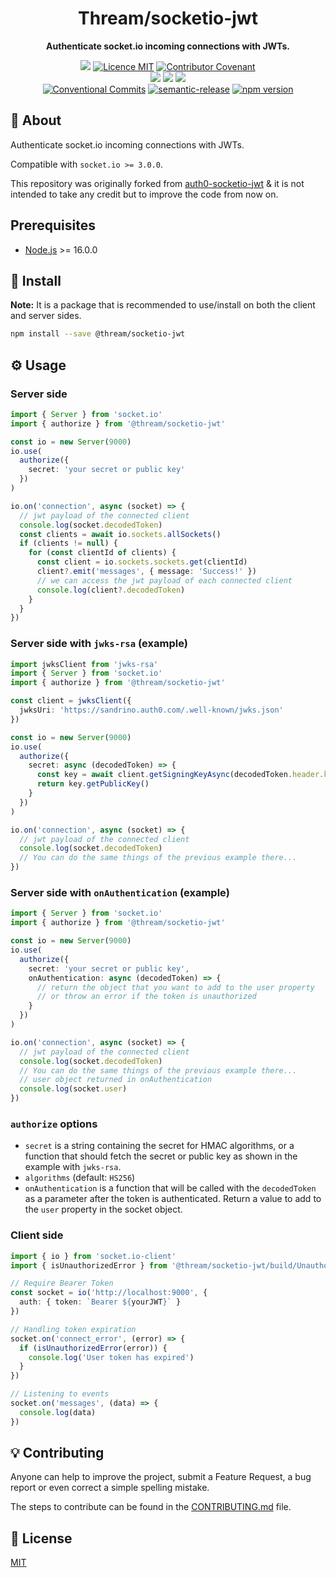 <h1 align="center">Thream/socketio-jwt</h1>

<p align="center">
  <strong>Authenticate socket.io incoming connections with JWTs.</strong>
</p>

<p align="center">
  <a href="./CONTRIBUTING.md"><img src="https://img.shields.io/badge/PRs-welcome-brightgreen.svg?style=flat" /></a>
  <a href="./LICENSE"><img src="https://img.shields.io/badge/licence-MIT-blue.svg" alt="Licence MIT"/></a>
  <a href="./CODE_OF_CONDUCT.md"><img src="https://img.shields.io/badge/Contributor%20Covenant-v2.0%20adopted-ff69b4.svg" alt="Contributor Covenant" /></a>
  <br/>
  <a href="https://github.com/Thream/socketio-jwt/actions/workflows/build.yml"><img src="https://github.com/Thream/socketio-jwt/actions/workflows/build.yml/badge.svg?branch=develop" /></a>
  <a href="https://github.com/Thream/socketio-jwt/actions/workflows/lint.yml"><img src="https://github.com/Thream/socketio-jwt/actions/workflows/lint.yml/badge.svg?branch=develop" /></a>
  <a href="https://github.com/Thream/socketio-jwt/actions/workflows/test.yml"><img src="https://github.com/Thream/socketio-jwt/actions/workflows/test.yml/badge.svg?branch=develop" /></a>
  <br />
  <a href="https://conventionalcommits.org"><img src="https://img.shields.io/badge/Conventional%20Commits-1.0.0-yellow.svg" alt="Conventional Commits" /></a>
  <a href="https://github.com/semantic-release/semantic-release"><img src="https://img.shields.io/badge/%20%20%F0%9F%93%A6%F0%9F%9A%80-semantic--release-e10079.svg" alt="semantic-release" /></a>
  <a href="https://www.npmjs.com/package/@thream/socketio-jwt"><img src="https://img.shields.io/npm/v/@thream/socketio-jwt.svg" alt="npm version"></a>
</p>

## 📜 About

Authenticate socket.io incoming connections with JWTs.

Compatible with `socket.io >= 3.0.0`.

This repository was originally forked from [auth0-socketio-jwt](https://github.com/auth0-community/auth0-socketio-jwt) & it is not intended to take any credit but to improve the code from now on.

## Prerequisites

- [Node.js](https://nodejs.org/) >= 16.0.0

## 💾 Install

**Note:** It is a package that is recommended to use/install on both the client and server sides.

```sh
npm install --save @thream/socketio-jwt
```

## ⚙️ Usage

### Server side

```ts
import { Server } from 'socket.io'
import { authorize } from '@thream/socketio-jwt'

const io = new Server(9000)
io.use(
  authorize({
    secret: 'your secret or public key'
  })
)

io.on('connection', async (socket) => {
  // jwt payload of the connected client
  console.log(socket.decodedToken)
  const clients = await io.sockets.allSockets()
  if (clients != null) {
    for (const clientId of clients) {
      const client = io.sockets.sockets.get(clientId)
      client?.emit('messages', { message: 'Success!' })
      // we can access the jwt payload of each connected client
      console.log(client?.decodedToken)
    }
  }
})
```

### Server side with `jwks-rsa` (example)

```ts
import jwksClient from 'jwks-rsa'
import { Server } from 'socket.io'
import { authorize } from '@thream/socketio-jwt'

const client = jwksClient({
  jwksUri: 'https://sandrino.auth0.com/.well-known/jwks.json'
})

const io = new Server(9000)
io.use(
  authorize({
    secret: async (decodedToken) => {
      const key = await client.getSigningKeyAsync(decodedToken.header.kid)
      return key.getPublicKey()
    }
  })
)

io.on('connection', async (socket) => {
  // jwt payload of the connected client
  console.log(socket.decodedToken)
  // You can do the same things of the previous example there...
})
```

### Server side with `onAuthentication` (example)

```ts
import { Server } from 'socket.io'
import { authorize } from '@thream/socketio-jwt'

const io = new Server(9000)
io.use(
  authorize({
    secret: 'your secret or public key',
    onAuthentication: async (decodedToken) => {
      // return the object that you want to add to the user property
      // or throw an error if the token is unauthorized
    }
  })
)

io.on('connection', async (socket) => {
  // jwt payload of the connected client
  console.log(socket.decodedToken)
  // You can do the same things of the previous example there...
  // user object returned in onAuthentication
  console.log(socket.user)
})
```

### `authorize` options

- `secret` is a string containing the secret for HMAC algorithms, or a function that should fetch the secret or public key as shown in the example with `jwks-rsa`.
- `algorithms` (default: `HS256`)
- `onAuthentication` is a function that will be called with the `decodedToken` as a parameter after the token is authenticated. Return a value to add to the `user` property in the socket object.

### Client side

```ts
import { io } from 'socket.io-client'
import { isUnauthorizedError } from '@thream/socketio-jwt/build/UnauthorizedError.js'

// Require Bearer Token
const socket = io('http://localhost:9000', {
  auth: { token: `Bearer ${yourJWT}` }
})

// Handling token expiration
socket.on('connect_error', (error) => {
  if (isUnauthorizedError(error)) {
    console.log('User token has expired')
  }
})

// Listening to events
socket.on('messages', (data) => {
  console.log(data)
})
```

## 💡 Contributing

Anyone can help to improve the project, submit a Feature Request, a bug report or even correct a simple spelling mistake.

The steps to contribute can be found in the [CONTRIBUTING.md](./CONTRIBUTING.md) file.

## 📄 License

[MIT](./LICENSE)
